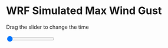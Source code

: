 <h1>WRF Simulated Max Wind Gust</h1>
<p>Drag the slider to change the time</p>

<div class="slidecontainer">
<input oninput='setImage(this)' class="slider" type="range" min="0" max="49" value="0" step="1" />
<img id='img'/>
</div>

<script>
var img = document.getElementById('img');
var img_array = ['/assets/images/wrf/w_wrfout_d01_2020-02-21_12:00:00.png',
'/assets/images/wrf/w_wrfout_d01_2020-02-21_13:00:00.png',
'/assets/images/wrf/w_wrfout_d01_2020-02-21_14:00:00.png',
'/assets/images/wrf/w_wrfout_d01_2020-02-21_15:00:00.png',
'/assets/images/wrf/w_wrfout_d01_2020-02-21_16:00:00.png',
'/assets/images/wrf/w_wrfout_d01_2020-02-21_17:00:00.png',
'/assets/images/wrf/w_wrfout_d01_2020-02-21_18:00:00.png',
'/assets/images/wrf/w_wrfout_d01_2020-02-21_19:00:00.png',
'/assets/images/wrf/w_wrfout_d01_2020-02-21_20:00:00.png',
'/assets/images/wrf/w_wrfout_d01_2020-02-21_21:00:00.png',
'/assets/images/wrf/w_wrfout_d01_2020-02-21_22:00:00.png',
'/assets/images/wrf/w_wrfout_d01_2020-02-21_23:00:00.png',
'/assets/images/wrf/w_wrfout_d01_2020-02-22_00:00:00.png',
'/assets/images/wrf/w_wrfout_d01_2020-02-22_01:00:00.png',
'/assets/images/wrf/w_wrfout_d01_2020-02-22_02:00:00.png',
'/assets/images/wrf/w_wrfout_d01_2020-02-22_03:00:00.png',
'/assets/images/wrf/w_wrfout_d01_2020-02-22_04:00:00.png',
'/assets/images/wrf/w_wrfout_d01_2020-02-22_05:00:00.png',
'/assets/images/wrf/w_wrfout_d01_2020-02-22_06:00:00.png',
'/assets/images/wrf/w_wrfout_d01_2020-02-22_07:00:00.png',
'/assets/images/wrf/w_wrfout_d01_2020-02-22_08:00:00.png',
'/assets/images/wrf/w_wrfout_d01_2020-02-22_09:00:00.png',
'/assets/images/wrf/w_wrfout_d01_2020-02-22_10:00:00.png',
'/assets/images/wrf/w_wrfout_d01_2020-02-22_11:00:00.png',
'/assets/images/wrf/w_wrfout_d01_2020-02-22_12:00:00.png',
'/assets/images/wrf/w_wrfout_d01_2020-02-22_13:00:00.png',
'/assets/images/wrf/w_wrfout_d01_2020-02-22_14:00:00.png',
'/assets/images/wrf/w_wrfout_d01_2020-02-22_15:00:00.png',
'/assets/images/wrf/w_wrfout_d01_2020-02-22_16:00:00.png',
'/assets/images/wrf/w_wrfout_d01_2020-02-22_17:00:00.png',
'/assets/images/wrf/w_wrfout_d01_2020-02-22_18:00:00.png',
'/assets/images/wrf/w_wrfout_d01_2020-02-22_19:00:00.png',
'/assets/images/wrf/w_wrfout_d01_2020-02-22_20:00:00.png',
'/assets/images/wrf/w_wrfout_d01_2020-02-22_21:00:00.png',
'/assets/images/wrf/w_wrfout_d01_2020-02-22_22:00:00.png',
'/assets/images/wrf/w_wrfout_d01_2020-02-22_23:00:00.png',
'/assets/images/wrf/w_wrfout_d01_2020-02-23_00:00:00.png',
'/assets/images/wrf/w_wrfout_d01_2020-02-23_01:00:00.png',
'/assets/images/wrf/w_wrfout_d01_2020-02-23_02:00:00.png',
'/assets/images/wrf/w_wrfout_d01_2020-02-23_03:00:00.png',
'/assets/images/wrf/w_wrfout_d01_2020-02-23_04:00:00.png',
'/assets/images/wrf/w_wrfout_d01_2020-02-23_05:00:00.png',
'/assets/images/wrf/w_wrfout_d01_2020-02-23_06:00:00.png',
'/assets/images/wrf/w_wrfout_d01_2020-02-23_07:00:00.png',
'/assets/images/wrf/w_wrfout_d01_2020-02-23_08:00:00.png',
'/assets/images/wrf/w_wrfout_d01_2020-02-23_09:00:00.png',
'/assets/images/wrf/w_wrfout_d01_2020-02-23_10:00:00.png',
'/assets/images/wrf/w_wrfout_d01_2020-02-23_11:00:00.png',
'/assets/images/wrf/w_wrfout_d01_2020-02-23_12:00:00.png',];
function setImage(obj)
{
        var value = obj.value;
        img.src = img_array[value];

}
</script>
